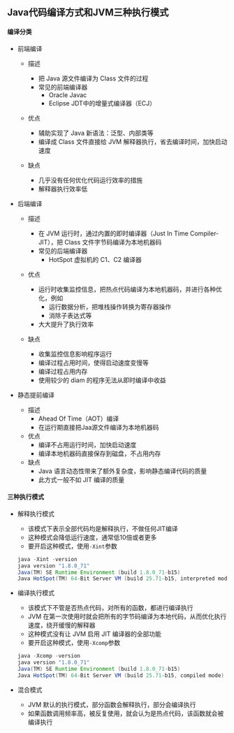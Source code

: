 ## Java代码编译方式和JVM三种执行模式

#### 编译分类

- 前端编译

  - 描述
    - 把 Java 源文件编译为 Class 文件的过程
    - 常见的前端编译器
      - Oracle Javac
      - Eclipse JDT中的增量式编译器（ECJ）

  - 优点
    - 辅助实现了 Java 新语法：泛型、内部类等
    - 编译成 Class 文件直接给 JVM 解释器执行，省去编译时间，加快启动速度
  - 缺点
    - 几乎没有任何优化代码运行效率的措施
    - 解释器执行效率低

- 后端编译

  - 描述
    - 在 JVM 运行时，通过内置的即时编译器（Just In Time Compiler-JIT），把 Class 文件字节码编译为本地机器码
    - 常见的后端编译器
      - HotSpot 虚拟机的 C1、C2 编译器

  - 优点
    - 运行时收集监控信息，把热点代码编译为本地机器码，并进行各种优化，例如
      - 运行数据分析，把堆栈操作转换为寄存器操作
      - 消除子表达式等
    - 大大提升了执行效率
  - 缺点
    - 收集监控信息影响程序运行
    - 编译过程占用时间，使得启动速度变慢等
    - 编译过程占用内存
    - 使用较少的 diam 的程序无法从即时编译中收益

- 静态提前编译

  - 描述
    - Ahead Of Time（AOT）编译
    - 在运行期直接把Jaa源文件编译为本地机器码
  - 优点
    - 编译不占用运行时间，加快启动速度
    - 编译本地机器码直接保存到磁盘，不占用内存
  - 缺点
    - Java 语言动态性带来了额外复杂度，影响静态编译代码的质量
    - 此方式一般不如 JIT 编译的质量



#### 三种执行模式

- 解释执行模式

  - 该模式下表示全部代码均是解释执行，不做任何JIT编译
  - 这种模式会降低运行速度，通常低10倍或者更多
  - 要开启这种模式，使用`-Xint`参数

  ```java
  java -Xint -version
  java version "1.8.0_71"
  Java(TM) SE Runtime Environment (build 1.8.0_71-b15)
  Java HotSpot(TM) 64-Bit Server VM (build 25.71-b15, interpreted mode)
  ```

- 编译执行模式

  - 该模式下不管是否热点代码，对所有的函数，都进行编译执行
  - JVM 在第一次使用时就会把所有的字节码编译为本地代码，从而优化执行速度，绕开缓慢的解释器
  - 这种模式没有让 JVM 启用 JIT 编译器的全部功能
  - 要开启这种模式，使用`-Xcomp`参数

  ```java
  java -Xcomp -version
  java version "1.8.0_71"
  Java(TM) SE Runtime Environment (build 1.8.0_71-b15)
  Java HotSpot(TM) 64-Bit Server VM (build 25.71-b15, compiled mode)
  ```

- 混合模式

  - JVM 默认的执行模式，部分函数会解释执行，部分会编译执行
  - 如果函数调用频率高，被反复使用，就会认为是热点代码，该函数就会被编译执行